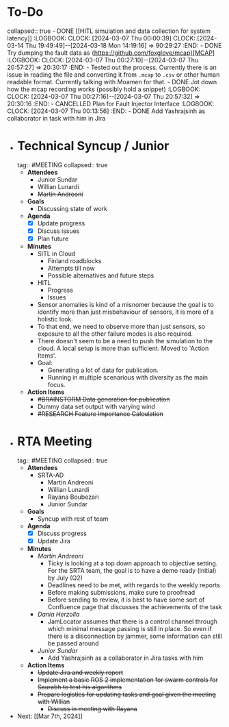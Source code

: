 # To-Do
collapsed:: true
	- DONE [[HITL simulation and data collection for system latency]]
	  :LOGBOOK:
	  CLOCK: [2024-03-07 Thu 00:00:39]
	  CLOCK: [2024-03-14 Thu 19:49:49]--[2024-03-18 Mon 14:19:16] =>  90:29:27
	  :END:
	- DONE Try dumping the fault data as {https://github.com/foxglove/mcap}[MCAP]
	  :LOGBOOK:
	  CLOCK: [2024-03-07 Thu 00:27:10]--[2024-03-07 Thu 20:57:27] =>  20:30:17
	  :END:
		- Tested out the process. Currently there is an issue in reading the file and converting it from `.mcap` to `.csv` or other human readable format. Currently talking with Moamen for that.
		- DONE Jot down how the mcap recording works (possibly hold a snippet)
		  :LOGBOOK:
		  CLOCK: [2024-03-07 Thu 00:27:16]--[2024-03-07 Thu 20:57:32] =>  20:30:16
		  :END:
	- CANCELLED Plan for Fault Injector Interface
	  :LOGBOOK:
	  CLOCK: [2024-03-07 Thu 00:13:56]
	  :END:
	- DONE Add Yashrajsinh as collaborator in task with him in Jira
- # Technical Syncup / Junior
  tag:: #MEETING
  collapsed:: true
	- **Attendees**
		- Junior Sundar
		- Willian Lunardi
		- ~~Martin Andreoni~~
	- **Goals**
		- Discussing state of work
	- **Agenda**
		- [x] Update progress
		- [x] Discuss issues
		- [x] Plan future
	- **Minutes**
		- SITL in Cloud
			- Finland roadblocks
			- Attempts till now
			- Possible alternatives and future steps
		- HITL
			- Progress
			- Issues
		- Sensor anomalies is kind of a misnomer because the goal is to identify more than just misbehaviour of sensors, it is more of a holistic look.
		- To that end, we need to observe more than just sensors, so exposure to all the other failure modes is also required.
		- There doesn't seem to be a need to push the simulation to the cloud. A local setup is more than sufficient. Moved to 'Action Items'.
		- Goal:
			- Generating a lot of data for publication.
			- Running in multiple scenarious with diversity as the main focus.
	- **Action Items**
		- ~~#BRAINSTORM Data generation for publication~~
		- Dummy data set output with varying wind
		- ~~#RESEARCH Feature Importance Calculation~~
- # RTA Meeting
  tag:: #MEETING
  collapsed:: true
	- **Attendees**
		- SRTA-AD
			- Martin Andreoni
			- Willian Lunardi
			- Rayana Boubezari
			- Junior Sundar
	- **Goals**
		- Syncup with rest of team
	- **Agenda**
		- [x] Discuss progress
		- [x] Update Jira
	- **Minutes**
		- *Martin Andreoni*
			- Ticky is looking at a top down approach to objective setting. For the SRTA team, the goal is to have a demo ready (initial) by July (Q2)
			- Deadlines need to be met, with regards to the weekly reports
			- Before making submissions, make sure to proofread
			- Before sending to review, it is best to have some sort of Confluence page that discusses the achievements of the task
		- *Dania Herzolla*
			- JamLocator assumes that there is a control channel through which minimal message passing is still in place. So even if there is a disconnection by jammer, some information can still be passed around
		- *Junior Sundar*
			- Add Yashrajsinh as a collaborator in Jira tasks with him
	- **Action Items**
		- ~~Update Jira and weekly report~~
		- ~~Implement a basic ROS 2 implementation for swarm controls for Saurabh to test his algorithms~~
		- ~~Prepare logistics for updating tasks and goal given the meeting with Willian~~
			- ~~Discuss in meeting with Rayana~~
- Next: [[Mar 7th, 2024]]